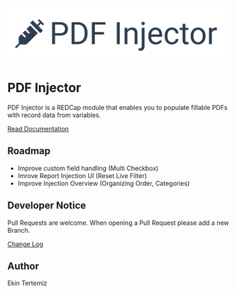 ![logo](/img/logo_pdfi.png "PDF Injector")

# PDF Injector
PDF Injector is a REDCap module that enables you to populate fillable PDFs with record data from variables. 

[Read Documentation](https://research-it-swiss-tph.github.io/redcap-pdf-injector/)

##  Roadmap
- Improve custom field handling (Multi Checkbox)
- Imrove Report Injection UI (Reset Live Filter)
- Improve Injection Overview (Organizing Order, Categories)

## Developer Notice
Pull Requests are welcome. When opening a Pull Request please add a new Branch.

[Change Log](./changelog.md)

## Author
Ekin Tertemiz
